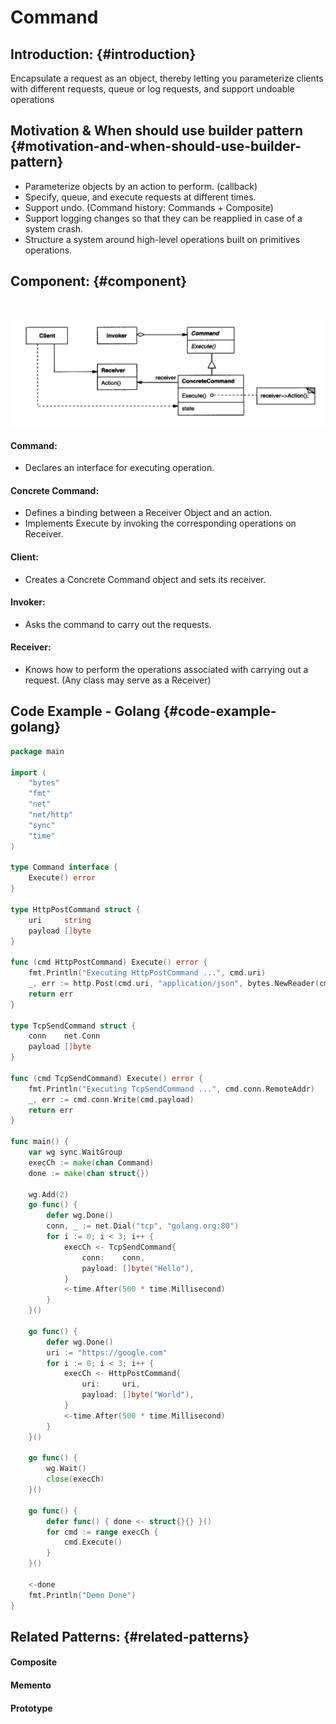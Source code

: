 # Command

## Introduction: {#introduction}

​Encapsulate a request as an object, thereby letting you parameterize clients with different requests, queue or log requests, and support undoable operations

## Motivation & When should use builder pattern {#motivation-and-when-should-use-builder-pattern}

* ​Parameterize objects by an action to perform. \(callback\)
* Specify, queue, and execute requests at different times.
* Support undo. \(Command history: Commands + Composite\)
* Support logging changes so that they can be reapplied in case of a system crash.
* Structure a system around high-level operations built on primitives operations.

## Component: {#component}

​

![](../.gitbook/assets/image%20%2812%29.png)

#### Command:

* Declares an interface for executing operation.

#### Concrete Command:

* Defines a binding between a Receiver Object and an action.
* Implements Execute by invoking the corresponding operations on Receiver.

#### Client:

* Creates a Concrete Command object and sets its receiver.

#### Invoker:

* Asks the command to carry out the requests.

#### Receiver:

* Knows how to perform the operations associated with carrying out a request. \(Any class may serve as a Receiver\)

## Code Example - Golang {#code-example-golang}

```go
package main

import (
	"bytes"
	"fmt"
	"net"
	"net/http"
	"sync"
	"time"
)

type Command interface {
	Execute() error
}

type HttpPostCommand struct {
	uri     string
	payload []byte
}

func (cmd HttpPostCommand) Execute() error {
	fmt.Println("Executing HttpPostCommand ...", cmd.uri)
	_, err := http.Post(cmd.uri, "application/json", bytes.NewReader(cmd.payload))
	return err
}

type TcpSendCommand struct {
	conn    net.Conn
	payload []byte
}

func (cmd TcpSendCommand) Execute() error {
	fmt.Println("Executing TcpSendCommand ...", cmd.conn.RemoteAddr)
	_, err := cmd.conn.Write(cmd.payload)
	return err
}

func main() {
	var wg sync.WaitGroup
	execCh := make(chan Command)
	done := make(chan struct{})

	wg.Add(2)
	go func() {
		defer wg.Done()
		conn, _ := net.Dial("tcp", "golang.org:80")
		for i := 0; i < 3; i++ {
			execCh <- TcpSendCommand{
				conn:    conn,
				payload: []byte("Hello"),
			}
			<-time.After(500 * time.Millisecond)
		}
	}()

	go func() {
		defer wg.Done()
		uri := "https://google.com"
		for i := 0; i < 3; i++ {
			execCh <- HttpPostCommand{
				uri:     uri,
				payload: []byte("World"),
			}
			<-time.After(500 * time.Millisecond)
		}
	}()

	go func() {
		wg.Wait()
		close(execCh)
	}()

	go func() {
		defer func() { done <- struct{}{} }()
		for cmd := range execCh {
			cmd.Execute()
		}
	}()

	<-done
	fmt.Println("Demo Done")
}

```

## Related Patterns: {#related-patterns}

#### Composite

#### Memento

#### Prototype



​

​

